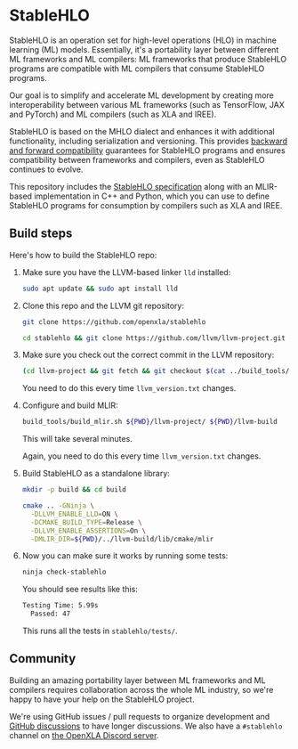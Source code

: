 # StableHLO

StableHLO is an operation set for high-level operations (HLO) in machine
learning (ML) models. Essentially, it's a portability layer between different
ML frameworks and ML compilers: ML frameworks that produce StableHLO programs
are compatible with ML compilers that consume StableHLO programs.

Our goal is to simplify and accelerate ML development by creating more
interoperability between various ML frameworks (such as TensorFlow, JAX and
PyTorch) and ML compilers (such as XLA and IREE).

StableHLO is based on the MHLO dialect and enhances it with additional
functionality, including serialization and versioning. This provides
[backward and forward
compatibility](https://github.com/openxla/stablehlo/blob/main/rfcs/20220912-compatibility.md)
guarantees for StableHLO programs and ensures compatibility between frameworks
and compilers, even as StableHLO continues to evolve.

This repository includes the [StableHLO
specification](https://github.com/openxla/stablehlo/blob/main/docs/spec.md)
along with an MLIR-based implementation in C++ and Python, which you can use to
define StableHLO programs for consumption by compilers such as XLA and IREE.

## Build steps

Here's how to build the StableHLO repo:

1. Make sure you have the LLVM-based linker `lld` installed:

   ```sh
   sudo apt update && sudo apt install lld
   ```

2. Clone this repo and the LLVM git repository:

   ```sh
   git clone https://github.com/openxla/stablehlo
   ```

   ```sh
   cd stablehlo && git clone https://github.com/llvm/llvm-project.git
   ```

3. Make sure you check out the correct commit in the LLVM repository:

   ```sh
   (cd llvm-project && git fetch && git checkout $(cat ../build_tools/llvm_version.txt))
   ```

   You need to do this every time `llvm_version.txt` changes.

4. Configure and build MLIR:

   ```sh
   build_tools/build_mlir.sh ${PWD}/llvm-project/ ${PWD}/llvm-build
   ```

   This will take several minutes.

   Again, you need to do this every time `llvm_version.txt` changes.

5. Build StableHLO as a standalone library:

   ```sh
   mkdir -p build && cd build

   cmake .. -GNinja \
     -DLLVM_ENABLE_LLD=ON \
     -DCMAKE_BUILD_TYPE=Release \
     -DLLVM_ENABLE_ASSERTIONS=On \
     -DMLIR_DIR=${PWD}/../llvm-build/lib/cmake/mlir
   ```

6. Now you can make sure it works by running some tests:

   ```sh
   ninja check-stablehlo
   ```

   You should see results like this:

   ```txt
   Testing Time: 5.99s
     Passed: 47
   ```

   This runs all the tests in `stablehlo/tests/`.

## Community

Building an amazing portability layer between ML frameworks and ML compilers
requires collaboration across the whole ML industry, so we're happy to have
your help on the StableHLO project.

We're using GitHub issues / pull requests to organize development and
[GitHub discussions](https://github.com/orgs/openxla/discussions/categories/stablehlo)
to have longer discussions. We also have a `#stablehlo`
channel on [the OpenXLA Discord server](https://discord.gg/PeWUTaecrA).
